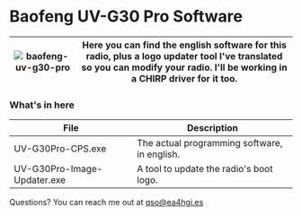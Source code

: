 # Baofeng UV-G30 Pro Software

| ![baofeng-uv-g30-pro](https://github.com/ea4hgi/bf-uv-g30-pro/assets/33751804/7afc41ba-063d-4598-a93e-6f745aacf57f) | Here you can find the english software for this radio, plus a logo updater tool I've translated so you can modify your radio. I'll be working in a CHIRP driver for it too. |
|--|--|

### What's in here

| File | Description |
|--|--|
|UV-G30Pro-CPS.exe|  The actual programming software, in english.|
|UV-G30Pro-Image-Updater.exe|  A tool to update the radio's boot logo.|

Questions? You can reach me out at qso@ea4hgi.es
